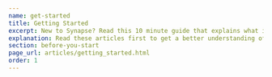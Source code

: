 ```yaml
---
name: get-started
title: Getting Started
excerpt: New to Synapse? Read this 10 minute guide that explains what it is, why you should use it, and how to get started!
explanation: Read these articles first to get a better understanding of Synapse.
section: before-you-start
page_url: articles/getting_started.html
order: 1
---
```

